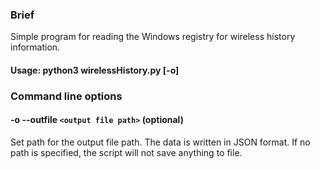 ### Brief
Simple program for reading the Windows registry for wireless history information.


#### Usage: python3 wirelessHistory.py [-o]

### Command line options
#### -o --outfile `<output file path>` (optional)
Set path for the output file path. The data is written in JSON format. If no path is specified, the script will not save anything to file.
